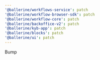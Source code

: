```yaml
---
'@ballerine/workflows-service': patch
'@ballerine/workflow-browser-sdk': patch
'@ballerine/workflow-core': patch
'@ballerine/backoffice-v2': patch
'@ballerine/kyb-app': patch
'@ballerine/blocks': patch
'@ballerine/ui': patch
---
```


Bump
